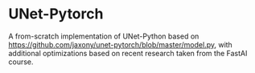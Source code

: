 # UNet-Pytorch

A from-scratch implementation of UNet-Python based on https://github.com/jaxony/unet-pytorch/blob/master/model.py, with additional optimizations based on recent research taken from the FastAI course.
